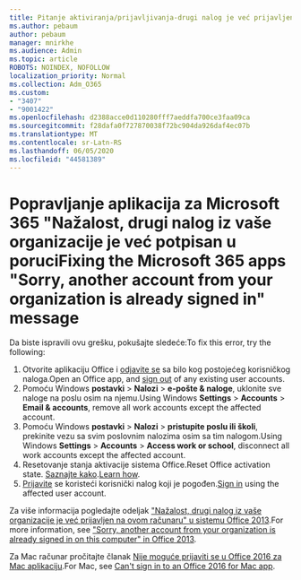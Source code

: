 ```yaml
---
title: Pitanje aktiviranja/prijavljivanja-drugi nalog je već prijavljen
ms.author: pebaum
author: pebaum
manager: mnirkhe
ms.audience: Admin
ms.topic: article
ROBOTS: NOINDEX, NOFOLLOW
localization_priority: Normal
ms.collection: Adm_O365
ms.custom:
- "3407"
- "9001422"
ms.openlocfilehash: d2388acce0d110280fff7aeddfa700ce3faa09ca
ms.sourcegitcommit: f28dafa0f727870038f72bc904da926daf4ec07b
ms.translationtype: MT
ms.contentlocale: sr-Latn-RS
ms.lasthandoff: 06/05/2020
ms.locfileid: "44581389"
---
```

# <a name="fixing-the-microsoft-365-apps-sorry-another-account-from-your-organization-is-already-signed-in-message"></a><span data-ttu-id="0bc7d-102">Popravljanje aplikacija za Microsoft 365 "Nažalost, drugi nalog iz vaše organizacije je već potpisan u poruci</span><span class="sxs-lookup"><span data-stu-id="0bc7d-102">Fixing the Microsoft 365 apps "Sorry, another account from your organization is already signed in" message</span></span>

<span data-ttu-id="0bc7d-103">Da biste ispravili ovu grešku, pokušajte sledeće:</span><span class="sxs-lookup"><span data-stu-id="0bc7d-103">To fix this error, try the following:</span></span>

1. <span data-ttu-id="0bc7d-104">Otvorite aplikaciju Office i [odjavite se](https://support.office.com/article/5a20dc11-47e9-4b6f-945d-478cb6d92071) sa bilo kog postojećeg korisničkog naloga.</span><span class="sxs-lookup"><span data-stu-id="0bc7d-104">Open an Office app, and [sign out](https://support.office.com/article/5a20dc11-47e9-4b6f-945d-478cb6d92071) of any existing user accounts.</span></span>   
2. <span data-ttu-id="0bc7d-105">Pomoću Windows **postavki**  >  **Nalozi**  >  **e-pošte & naloge**, uklonite sve naloge na poslu osim na njemu.</span><span class="sxs-lookup"><span data-stu-id="0bc7d-105">Using Windows **Settings** > **Accounts** > **Email & accounts**, remove all work accounts except the affected account.</span></span> 
3. <span data-ttu-id="0bc7d-106">Pomoću Windows **postavki**  >  **Nalozi**  >  **pristupite poslu ili školi**, prekinite vezu sa svim poslovnim nalozima osim sa tim nalogom.</span><span class="sxs-lookup"><span data-stu-id="0bc7d-106">Using Windows **Settings** > **Accounts** > **Access work or school**, disconnect all work accounts except the affected account.</span></span> 
4. <span data-ttu-id="0bc7d-107">Resetovanje stanja aktivacije sistema Office.</span><span class="sxs-lookup"><span data-stu-id="0bc7d-107">Reset Office activation state.</span></span> <span data-ttu-id="0bc7d-108">[Saznajte kako](https://docs.microsoft.com/office365/troubleshoot/activation/reset-office-365-proplus-activation-state
).</span><span class="sxs-lookup"><span data-stu-id="0bc7d-108">[Learn how](https://docs.microsoft.com/office365/troubleshoot/activation/reset-office-365-proplus-activation-state
).</span></span>
5. <span data-ttu-id="0bc7d-109">[Prijavite](https://support.office.com/article/628ea040-f265-49de-b986-be09c3ebf8a9) se koristeći korisnički nalog koji je pogođen.</span><span class="sxs-lookup"><span data-stu-id="0bc7d-109">[Sign in](https://support.office.com/article/628ea040-f265-49de-b986-be09c3ebf8a9) using the affected user account.</span></span> 

<span data-ttu-id="0bc7d-110">Za više informacija pogledajte odeljak ["Nažalost, drugi nalog iz vaše organizacije je već prijavljen na ovom računaru" u sistemu Office 2013](https://docs.microsoft.com/office/troubleshoot/error-messages/another-account-already-signed-in).</span><span class="sxs-lookup"><span data-stu-id="0bc7d-110">For more information, see ["Sorry, another account from your organization is already signed in on this computer" in Office 2013](https://docs.microsoft.com/office/troubleshoot/error-messages/another-account-already-signed-in).</span></span>

<span data-ttu-id="0bc7d-111">Za Mac računar pročitajte članak [Nije moguće prijaviti se u Office 2016 za Mac aplikaciju](https://docs.microsoft.com/office365/troubleshoot/authentication/sign-in-to-office-2016-for-mac-fail).</span><span class="sxs-lookup"><span data-stu-id="0bc7d-111">For Mac, see [Can't sign in to an Office 2016 for Mac app](https://docs.microsoft.com/office365/troubleshoot/authentication/sign-in-to-office-2016-for-mac-fail).</span></span>